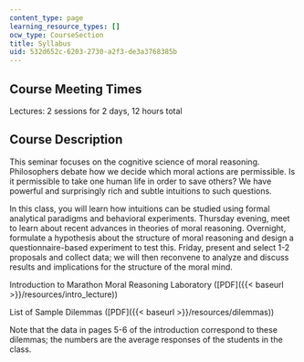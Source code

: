 ```yaml
---
content_type: page
learning_resource_types: []
ocw_type: CourseSection
title: Syllabus
uid: 532d652c-6203-2730-a2f3-de3a3768385b
---
```


Course Meeting Times
--------------------

Lectures: 2 sessions for 2 days, 12 hours total

Course Description
------------------

This seminar focuses on the cognitive science of moral reasoning. Philosophers debate how we decide which moral actions are permissible. Is it permissible to take one human life in order to save others? We have powerful and surprisingly rich and subtle intuitions to such questions.

In this class, you will learn how intuitions can be studied using formal analytical paradigms and behavioral experiments. Thursday evening, meet to learn about recent advances in theories of moral reasoning. Overnight, formulate a hypothesis about the structure of moral reasoning and design a questionnaire-based experiment to test this. Friday, present and select 1-2 proposals and collect data; we will then reconvene to analyze and discuss results and implications for the structure of the moral mind.

Introduction to Marathon Moral Reasoning Laboratory ([PDF]({{< baseurl >}}/resources/intro_lecture))

List of Sample Dilemmas ([PDF]({{< baseurl >}}/resources/dilemmas))

Note that the data in pages 5-6 of the introduction correspond to these dilemmas; the numbers are the average responses of the students in the class.